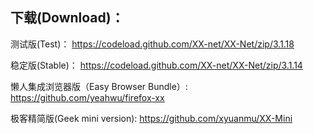 
## 下载(Download)：
测试版(Test)：
https://codeload.github.com/XX-net/XX-Net/zip/3.1.18

稳定版(Stable)：
https://codeload.github.com/XX-net/XX-Net/zip/3.1.14

懒人集成浏览器版（Easy Browser Bundle）:
https://github.com/yeahwu/firefox-xx

极客精简版(Geek mini version):
https://github.com/xyuanmu/XX-Mini
